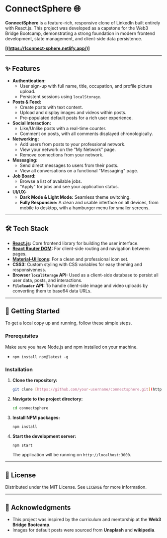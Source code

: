 # ConnectSphere 🌐

**ConnectSphere** is a feature-rich, responsive clone of LinkedIn built entirely with React.js. This project was developed as a capstone for the Web3 Bridge Bootcamp, demonstrating a strong foundation in modern frontend development, state management, and client-side data persistence.

**[(https://1connect-sphere.netlify.app/)]** 



---

## ✨ Features

-   **Authentication:**
    -   User sign-up with full name, title, occupation, and profile picture upload.
    -   Persistent sessions using `localStorage`.
-   **Posts & Feed:**
    -   Create posts with text content.
    -   Upload and display images and videos within posts.
    -   Pre-populated default posts for a rich user experience.
-   **Social Interaction:**
    -   Like/Unlike posts with a real-time counter.
    -   Comment on posts, with all comments displayed chronologically.
-   **Networking:**
    -   Add users from posts to your professional network.
    -   View your network on the "My Network" page.
    -   Remove connections from your network.
-   **Messaging:**
    -   Send direct messages to users from their posts.
    -   View all conversations on a functional "Messaging" page.
-   **Job Board:**
    -   Browse a list of available jobs.
    -   "Apply" for jobs and see your application status.
-   **UI/UX:**
    -   **Dark Mode & Light Mode:** Seamless theme switching.
    -   **Fully Responsive:** A clean and usable interface on all devices, from mobile to desktop, with a hamburger menu for smaller screens.

---

## 🛠️ Tech Stack

-   **[React.js](https://reactjs.org/):** Core frontend library for building the user interface.
-   **[React Router DOM](https://reactrouter.com/):** For client-side routing and navigation between pages.
-   **[Material-UI Icons](https://mui.com/):** For a clean and professional icon set.
-   **CSS3:** Custom styling with CSS variables for easy theming and responsiveness.
-   **Browser `localStorage` API:** Used as a client-side database to persist all user data, posts, and interactions.
-   **`FileReader` API:** To handle client-side image and video uploads by converting them to base64 data URLs.

---

## 🚀 Getting Started

To get a local copy up and running, follow these simple steps.

### Prerequisites

Make sure you have Node.js and npm installed on your machine.
- `npm install npm@latest -g`

### Installation

1.  **Clone the repository:**
    ```sh
    git clone [https://github.com/your-username/connectsphere.git](https://github.com/your-username/connectsphere.git)
    ```
2.  **Navigate to the project directory:**
    ```sh
    cd connectsphere
    ```
3.  **Install NPM packages:**
    ```sh
    npm install
    ```
4.  **Start the development server:**
    ```sh
    npm start
    ```
    The application will be running on `http://localhost:3000`.

---

## 📄 License

Distributed under the MIT License. See `LICENSE` for more information.

---

## 🙏 Acknowledgments

-   This project was inspired by the curriculum and mentorship at the **Web3 Bridge Bootcamp**.
-   Images for default posts were sourced from **Unsplash** and **wikipedia**.